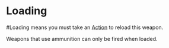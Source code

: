 # Loading

\#Loading means you must take an [Action](../../../../../Game%20Procedures/Action.md) to reload this weapon.

Weapons that use ammunition can only be fired when loaded.
